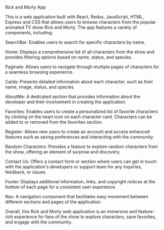 Rick and Morty App

This is a web application built with React, Redux, JavaScript, HTML, Express and CSS that allows users to browse characters from the popular animated TV show Rick and Morty. The app features a variety of components, including:

SearchBar: Enables users to search for specific characters by name.

Home: Displays a comprehensive list of all characters from the show and provides filtering options based on name, status, and species.

Paginate: Allows users to navigate through multiple pages of characters for a seamless browsing experience.

Cards: Presents detailed information about each character, such as their name, image, status, and species.

AboutMe: A dedicated section that provides information about the developer and their involvement in creating the application.

Favorites: Enables users to create a personalized list of favorite characters by clicking on the heart icon on each character card. Characters can be added to or removed from the favorites section.

Register: Allows new users to create an account and access enhanced features such as saving preferences and interacting with the community.

Random Characters: Provides a feature to explore random characters from the show, offering an element of surprise and discovery.

Contact Us: Offers a contact form or section where users can get in touch with the application's developers or support team for any inquiries, feedback, or issues.

Footer: Displays additional information, links, and copyright notices at the bottom of each page for a consistent user experience.

Nav: A navigation component that facilitates easy movement between different sections and pages of the application.

Overall, this Rick and Morty web application is an immersive and feature-rich experience for fans of the show to explore characters, save favorites, and engage with the community.
